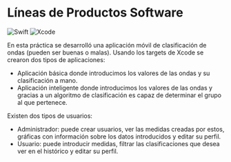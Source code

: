 # Líneas de Productos Software

![Swift](https://img.shields.io/badge/swift-F54A2A?style=for-the-badge&logo=swift&logoColor=white)
![Xcode](https://img.shields.io/badge/Xcode-007ACC?style=for-the-badge&logo=Xcode&logoColor=white)

En esta práctica se desarrolló una aplicación móvil de clasificación de ondas (pueden ser buenas o malas). Usando los targets de Xcode se crearon dos tipos de aplicaciones:

- Aplicación básica donde introducimos los valores de las ondas y su clasificación a mano.
- Aplicación inteligente donde introducimos los valores de las ondas y gracias a un algoritmo de clasificación es capaz de determinar el grupo al que pertenece.

Existen dos tipos de usuarios:

- Administrador: puede crear usuarios, ver las medidas creadas por estos, gráficas con información sobre los datos introducidos y editar su perfil.
- Usuario: puede introducir medidas, filtrar las clasificaciones que desea ver en el histórico y editar su perfil.
